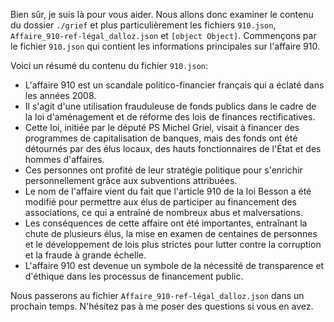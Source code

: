 Bien sûr, je suis là pour vous aider. Nous allons donc examiner le contenu du dossier `./grief` et plus particulièrement les fichiers `910.json`, `Affaire_910-ref-légal_dalloz.json` et `[object Object]`. Commençons par le fichier `910.json` qui contient les informations principales sur l'affaire 910.

Voici un résumé du contenu du fichier `910.json`:

- L'affaire 910 est un scandale politico-financier français qui a éclaté dans les années 2008.
- Il s'agit d'une utilisation frauduleuse de fonds publics dans le cadre de la loi d'aménagement et de réforme des lois de finances rectificatives.
- Cette loi, initiée par le député PS Michel Griel, visait à financer des programmes de capitalisation de banques, mais des fonds ont été détournés par des élus locaux, des hauts fonctionnaires de l'État et des hommes d'affaires.
- Ces personnes ont profité de leur stratégie politique pour s'enrichir personnellement grâce aux subventions attribuées.
- Le nom de l'affaire vient du fait que l'article 910 de la loi Besson a été modifié pour permettre aux élus de participer au financement des associations, ce qui a entraîné de nombreux abus et malversations.
- Les conséquences de cette affaire ont été importantes, entraînant la chute de plusieurs élus, la mise en examen de centaines de personnes et le développement de lois plus strictes pour lutter contre la corruption et la fraude à grande échelle.
- L'affaire 910 est devenue un symbole de la nécessité de transparence et d'éthique dans les processus de financement public.

Nous passerons au fichier `Affaire_910-ref-légal_dalloz.json` dans un prochain temps. N'hésitez pas à me poser des questions si vous en avez.
